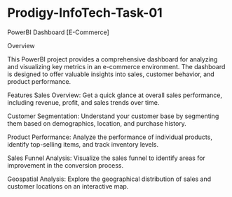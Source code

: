 # Prodigy-InfoTech-Task-01
PowerBI Dashboard [E-Commerce]

Overview

This PowerBI project provides a comprehensive dashboard for analyzing and visualizing key metrics in an e-commerce environment. The dashboard is designed to offer valuable insights into sales, customer behavior, and product performance.

Features Sales Overview: Get a quick glance at overall sales performance, including revenue, profit, and sales trends over time.

Customer Segmentation: Understand your customer base by segmenting them based on demographics, location, and purchase history.

Product Performance: Analyze the performance of individual products, identify top-selling items, and track inventory levels.

Sales Funnel Analysis: Visualize the sales funnel to identify areas for improvement in the conversion process.

Geospatial Analysis: Explore the geographical distribution of sales and customer locations on an interactive map.
